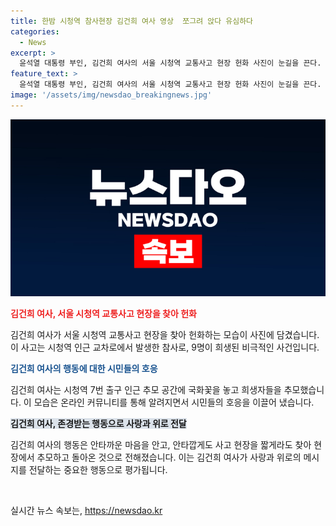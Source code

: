 ```yaml
---
title: 한밤 시청역 참사현장 김건희 여사 영상  쪼그려 앉다 유심하다
categories:
  - News
excerpt: >
  윤석열 대통령 부인, 김건희 여사의 서울 시청역 교통사고 현장 헌화 사진이 눈길을 끈다. 집중된 표정으로 국화꽃을 놓고 희생자들을 추모하는 그 모습과 시민들의 발인식 참여를 위로하는 모습이 이목을 끈다.
feature_text: >
  윤석열 대통령 부인, 김건희 여사의 서울 시청역 교통사고 현장 헌화 사진이 눈길을 끈다. 집중된 표정으로 국화꽃을 놓고 희생자들을 추모하는 그 모습과 시민들의 발인식 참여를 위로하는 모습이 이목을 끈다.
image: '/assets/img/newsdao_breakingnews.jpg'
---
```


<p><img src="/assets/img/newsdao_breakingnews.jpg" alt="cryptoinkorea 속보" /></p>

<p><b><span style="color: #ee2323;">김건희 여사, 서울 시청역 교통사고 현장을 찾아 헌화</span></b></p>

<p>김건희 여사가 서울 시청역 교통사고 현장을 찾아 헌화하는 모습이 사진에 담겼습니다. 이 사고는 시청역 인근 교차로에서 발생한 참사로, 9명이 희생된 비극적인 사건입니다.</p>

<p><b><span style="color: #1a5490;">김건희 여사의 행동에 대한 시민들의 호응</span></b></p>

<p>김건희 여사는 시청역 7번 출구 인근 추모 공간에 국화꽃을 놓고 희생자들을 추모했습니다. 이 모습은 온라인 커뮤니티를 통해 알려지면서 시민들의 호응을 이끌어 냈습니다.</p>

<p><b><span style="background-color: #21538527;">김건희 여사, 존경받는 행동으로 사랑과 위로 전달</span></b></p>

<p>김건희 여사의 행동은 안타까운 마음을 안고, 안타깝게도 사고 현장을 짧게라도 찾아 현장에서 추모하고 돌아온 것으로 전해졌습니다. 이는 김건희 여사가 사랑과 위로의 메시지를 전달하는 중요한 행동으로 평가됩니다.</p>

<p data-ke-size="size16">&nbsp;</p>
실시간 뉴스 속보는, <a href="https://newsdao.kr" rel="dofollow">https://newsdao.kr</a>


